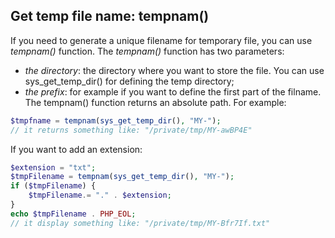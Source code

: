 ## Get temp file name: tempnam()

If you need to generate a unique filename for temporary file, you can use *tempnam()* function.
The *tempnam()* function has two parameters:
- *the directory*: the directory where you want to store the file. You can use sys_get_temp_dir() for defining the temp directory;
- *the prefix*: for example if you want to define the first part of the filname.
The tempnam() function returns an absolute path. For example:
```php
$tmpfname = tempnam(sys_get_temp_dir(), "MY-");
// it returns something like: "/private/tmp/MY-awBP4E"
```
If you want to add an extension:
```php
$extension = "txt";
$tmpFilename = tempnam(sys_get_temp_dir(), "MY-");
if ($tmpFilename) {
    $tmpFilename.= "." . $extension;
}
echo $tmpFilename . PHP_EOL;
// it display something like: "/private/tmp/MY-Bfr7If.txt"
```
